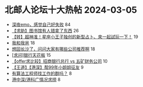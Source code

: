 # 北邮人论坛十大热帖 2024-03-05

- [深夜emo，感觉自己好失败](https://bbs.byr.cn/article/Feeling/3205919) 84
- [【求助】图书馆有人错拿了东西](https://bbs.byr.cn/article/Talking/6411726) 26
- [【转】超神准！星座小王子独创的新型占卜、來一起試玩一下！](https://bbs.byr.cn/article/Constellations/326533) 19
- [我和我爸](https://bbs.byr.cn/article/Picture/3358677) 18
- [想回长沙了，问问大家有哪些公司推荐啊](https://bbs.byr.cn/article/Hunan/62219) 18
- [[求问]银行天花板](https://bbs.byr.cn/article/WorkLife/1211539) 15
- [【offer求比较】招商银行总行 vs 五矿财务公司](https://bbs.byr.cn/article/Job/2207935) 10
- [【王道】【港深】帮99年小姐姐征友](https://bbs.byr.cn/article/Friends/2050612) 9
- [有算法工程师找工作的群吗？](https://bbs.byr.cn/article/ML_DM/39115) 8
- [港中深/港科广情况求捞](https://bbs.byr.cn/article/GoAbroad/396401) 8


